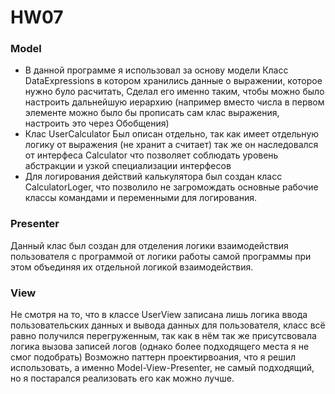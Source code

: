 # HW07

### Model
* В данной программе я использовал за основу модели Класс DataExpressions в котором хранились данные о выражении, которое нужно було расчитать, Сделал его именно таким, чтобы можно было настроить дальнейшую иерархию (например вместо числа в первом элементе можно было бы прописать сам клас выражения, настроить это через Обобщения)
* Клас UserCalculator Был описан отдельно, так как имеет отдельную логику от выражения (не хранит а считает) так же он наследовался от интерфеса Calculator что позволяет соблюдать уровень абстракции и узкой специализации интерфесов
* Для логирования действий калькулятора был создан класс CalculatorLoger, что позволило не загромождать основные рабочие классы командами и переменными для логирования.

### Presenter
Данный клас был создан для отделения логики взаимодействия пользователя с программой от логики работы самой программы при этом объединяя их отдельной логикой взаимодействия.

### View
Не смотря на то, что в классе UserView записана лишь логика ввода пользовательских данных и вывода данных для пользователя, класс всё равно получился перегруженным, так как в нём так же присутсвовала логика вызова записей логов (однако более подходящего места я не смог подобрать)
Возможно паттерн проектирвоания, что я решил использовать, а именно Model-View-Presenter, не самый подходящий, но я постарался реализовать его как можно лучше.

